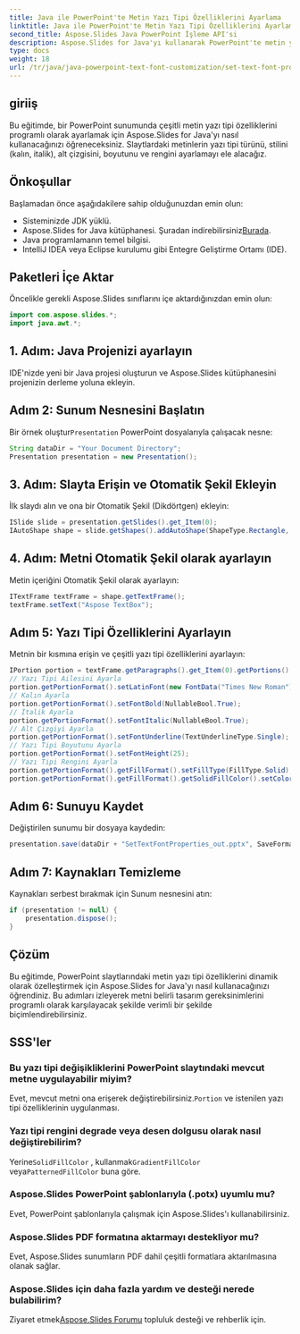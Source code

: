 ```yaml
---
title: Java ile PowerPoint'te Metin Yazı Tipi Özelliklerini Ayarlama
linktitle: Java ile PowerPoint'te Metin Yazı Tipi Özelliklerini Ayarlama
second_title: Aspose.Slides Java PowerPoint İşleme API'si
description: Aspose.Slides for Java'yı kullanarak PowerPoint'te metin yazı tipi özelliklerini nasıl ayarlayacağınızı öğrenin. Java geliştiricileri için kolay, adım adım kılavuz.#Java geliştiricileri için bu adım adım eğitimle Aspose.Slides for Java kullanarak PowerPoint metin yazı tipi özelliklerini nasıl değiştireceğinizi öğrenin.
type: docs
weight: 18
url: /tr/java/java-powerpoint-text-font-customization/set-text-font-properties-powerpoint-java/
---
```

## giriiş
Bu eğitimde, bir PowerPoint sunumunda çeşitli metin yazı tipi özelliklerini programlı olarak ayarlamak için Aspose.Slides for Java'yı nasıl kullanacağınızı öğreneceksiniz. Slaytlardaki metinlerin yazı tipi türünü, stilini (kalın, italik), alt çizgisini, boyutunu ve rengini ayarlamayı ele alacağız.
## Önkoşullar
Başlamadan önce aşağıdakilere sahip olduğunuzdan emin olun:
- Sisteminizde JDK yüklü.
-  Aspose.Slides for Java kütüphanesi. Şuradan indirebilirsiniz[Burada](https://releases.aspose.com/slides/java/).
- Java programlamanın temel bilgisi.
- IntelliJ IDEA veya Eclipse kurulumu gibi Entegre Geliştirme Ortamı (IDE).
## Paketleri İçe Aktar
Öncelikle gerekli Aspose.Slides sınıflarını içe aktardığınızdan emin olun:
```java
import com.aspose.slides.*;
import java.awt.*;
```
## 1. Adım: Java Projenizi ayarlayın
IDE'nizde yeni bir Java projesi oluşturun ve Aspose.Slides kütüphanesini projenizin derleme yoluna ekleyin.
## Adım 2: Sunum Nesnesini Başlatın
 Bir örnek oluştur`Presentation` PowerPoint dosyalarıyla çalışacak nesne:
```java
String dataDir = "Your Document Directory";
Presentation presentation = new Presentation();
```
## 3. Adım: Slayta Erişin ve Otomatik Şekil Ekleyin
İlk slaydı alın ve ona bir Otomatik Şekil (Dikdörtgen) ekleyin:
```java
ISlide slide = presentation.getSlides().get_Item(0);
IAutoShape shape = slide.getShapes().addAutoShape(ShapeType.Rectangle, 50, 50, 200, 50);
```
## 4. Adım: Metni Otomatik Şekil olarak ayarlayın
Metin içeriğini Otomatik Şekil olarak ayarlayın:
```java
ITextFrame textFrame = shape.getTextFrame();
textFrame.setText("Aspose TextBox");
```
## Adım 5: Yazı Tipi Özelliklerini Ayarlayın
Metnin bir kısmına erişin ve çeşitli yazı tipi özelliklerini ayarlayın:
```java
IPortion portion = textFrame.getParagraphs().get_Item(0).getPortions().get_Item(0);
// Yazı Tipi Ailesini Ayarla
portion.getPortionFormat().setLatinFont(new FontData("Times New Roman"));
// Kalın Ayarla
portion.getPortionFormat().setFontBold(NullableBool.True);
// İtalik Ayarla
portion.getPortionFormat().setFontItalic(NullableBool.True);
// Alt Çizgiyi Ayarla
portion.getPortionFormat().setFontUnderline(TextUnderlineType.Single);
// Yazı Tipi Boyutunu Ayarla
portion.getPortionFormat().setFontHeight(25);
// Yazı Tipi Rengini Ayarla
portion.getPortionFormat().getFillFormat().setFillType(FillType.Solid);
portion.getPortionFormat().getFillFormat().getSolidFillColor().setColor(Color.BLUE);
```
## Adım 6: Sunuyu Kaydet
Değiştirilen sunumu bir dosyaya kaydedin:
```java
presentation.save(dataDir + "SetTextFontProperties_out.pptx", SaveFormat.Pptx);
```
## Adım 7: Kaynakları Temizleme
Kaynakları serbest bırakmak için Sunum nesnesini atın:
```java
if (presentation != null) {
    presentation.dispose();
}
```

## Çözüm
Bu eğitimde, PowerPoint slaytlarındaki metin yazı tipi özelliklerini dinamik olarak özelleştirmek için Aspose.Slides for Java'yı nasıl kullanacağınızı öğrendiniz. Bu adımları izleyerek metni belirli tasarım gereksinimlerini programlı olarak karşılayacak şekilde verimli bir şekilde biçimlendirebilirsiniz.
## SSS'ler
### Bu yazı tipi değişikliklerini PowerPoint slaytındaki mevcut metne uygulayabilir miyim?
 Evet, mevcut metni ona erişerek değiştirebilirsiniz.`Portion` ve istenilen yazı tipi özelliklerinin uygulanması.
### Yazı tipi rengini degrade veya desen dolgusu olarak nasıl değiştirebilirim?
 Yerine`SolidFillColor` , kullanmak`GradientFillColor` veya`PatternedFillColor` buna göre.
### Aspose.Slides PowerPoint şablonlarıyla (.potx) uyumlu mu?
Evet, PowerPoint şablonlarıyla çalışmak için Aspose.Slides'ı kullanabilirsiniz.
### Aspose.Slides PDF formatına aktarmayı destekliyor mu?
Evet, Aspose.Slides sunumların PDF dahil çeşitli formatlara aktarılmasına olanak sağlar.
### Aspose.Slides için daha fazla yardım ve desteği nerede bulabilirim?
 Ziyaret etmek[Aspose.Slides Forumu](https://forum.aspose.com/c/slides/11) topluluk desteği ve rehberlik için.